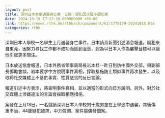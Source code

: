 ```yaml
---
layout: post
title: 深圳日本男童遇襲身亡案　日媒：疑犯因求職不順犯案
date: 2024-10-18 17:22:18.000000000 +08:00
link: https://news.rthk.hk/rthk/ch/component/k2/1775179-20241018.htm
categories: rthk
---
```


深圳日本人學校一名學生上月遇襲身亡事件，日本讀賣新聞引述消息報道，疑犯來自東莞，因努力尋找工作都不成功而感到沮喪，認為以日本人作為襲擊目標可以讓他引起更多關注。

日本放送協會報道，日本外務省領事局局長岩本桂一昨日到訪中國外交部，與副部長鄧勵會談。岩本要求中方說明事件真相，採取措施防止類似事件再次發生，以及取締社交媒體上不基於事實、性質惡劣的反日言論。

報道引述中方表示，將查明事件真相，並以適當的形式向日方說明。另外，對於社交媒體上涉嫌違法的言論會採取相應措施。

案發在上月18日，一名就讀深圳日本人學校的十歲男童在上學途中遇襲，其後傷重不治，44歲疑犯被捕，中方強調，案件屬偶發個案。
